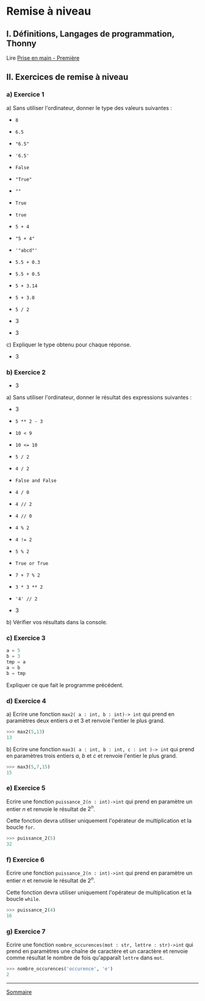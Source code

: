# Remise à niveau

## I. Définitions, Langages de programmation, Thonny

Lire [Prise en main - Première](./../../première/Prise_en_main/Prise_en_main.md)

## II. Exercices de remise à niveau

### a) Exercice 1

a) Sans utiliser l'ordinateur, donner le type des valeurs suivantes :

- `8`

- `6.5`

- `"6.5"`

- `'6.5'`

- `False`

- `"True"`

- `""`

- `True`

- `true`

- `5 + 4`

- `"5 + 4"`

- `'"abcd"'`

- `5.5 + 0.3`

- `5.5 + 0.5`

- `5 + 3.14`

- `5 + 3.0`

- `5 / 2`

- $3$

- $3$

c) Expliquer le type obtenu pour chaque réponse.

- $3$


### b) Exercice 2

- $3$

a) Sans utiliser l'ordinateur, donner le résultat des expressions suivantes :

- $3$

- `5 ** 2 - 3`

- `10 < 9`

- `10 <= 10`

- `5 / 2`

- `4 / 2`

- `False and False`

- `4 / 0`

- `4 // 2`

- `4 // 0`

- `4 % 2`

- `4 != 2`

- `5 % 2`

- `True or True`

- `7 + 7 % 2`

- `3 * 3 ** 2`

- `'4' // 2`

- $3$

b) Vérifier vos résultats dans la console.

### c) Exercice 3

```python
a = 5
b = 3
tmp = a
a = b
b = tmp
```

Expliquer ce que fait le programme précédent.

### d) Exercice 4

a) Ecrire une fonction ``max2( a : int, b : int)-> int`` qui prend en paramètres deux entiers $a$ et $3$ et renvoie l'entier le plus grand.



```python
>>> max2(5,13)
13
```

b) Ecrire une fonction ``max3( a : int, b : int, c : int )-> int`` qui prend en paramètres trois entiers $a$, $b$ et $c$ et renvoie l'entier le plus grand.

```python
>>> max3(5,7,15)
15
```

### e) Exercice 5

Ecrire une fonction `puissance_2(n : int)->int` qui prend en paramètre un entier $n$ et renvoie le résultat de $2^n$.

Cette fonction devra utiliser uniquement l'opérateur de multiplication et la boucle `for`.

```python
>>> puissance_2(5)
32
```

### f) Exercice 6

Ecrire une fonction `puissance_2(n : int)->int` qui prend en paramètre un entier $n$ et renvoie le résultat de $2^n$.

Cette fonction devra utiliser uniquement l'opérateur de multiplication et la boucle `while`.

```python
>>> puissance_2(4)
16
```

### g) Exercice 7

Ecrire une fonction `nombre_occurences(mot : str, lettre : str)->int` qui prend en paramètres une chaîne de caractère et un caractère et renvoie comme résultat le nombre de fois qu'apparaît `lettre` dans `mot`.

```python
>>> nombre_occurences('occurence', 'e')
2
```
______________

[Sommaire](./../../terminale/)